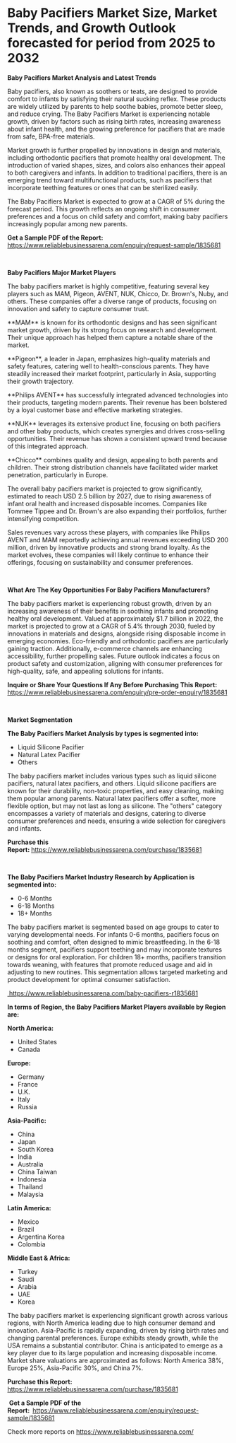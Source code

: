 <p><h1>Baby Pacifiers Market Size, Market Trends, and Growth Outlook forecasted for period from 2025 to 2032</h1></p><p><strong>Baby Pacifiers Market Analysis and Latest Trends</strong></p>
<p><p>Baby pacifiers, also known as soothers or teats, are designed to provide comfort to infants by satisfying their natural sucking reflex. These products are widely utilized by parents to help soothe babies, promote better sleep, and reduce crying. The Baby Pacifiers Market is experiencing notable growth, driven by factors such as rising birth rates, increasing awareness about infant health, and the growing preference for pacifiers that are made from safe, BPA-free materials.</p><p>Market growth is further propelled by innovations in design and materials, including orthodontic pacifiers that promote healthy oral development. The introduction of varied shapes, sizes, and colors also enhances their appeal to both caregivers and infants. In addition to traditional pacifiers, there is an emerging trend toward multifunctional products, such as pacifiers that incorporate teething features or ones that can be sterilized easily.</p><p>The Baby Pacifiers Market is expected to grow at a CAGR of 5% during the forecast period. This growth reflects an ongoing shift in consumer preferences and a focus on child safety and comfort, making baby pacifiers increasingly popular among new parents.</p></p>
<p><strong>Get a Sample PDF of the Report:&nbsp;</strong> <a href="https://www.reliablebusinessarena.com/enquiry/request-sample/1835681?utm_campaign=1990&utm_medium=2&utm_source=Github&utm_content=ia&utm_term=26032025&utm_id=baby-pacifiers">https://www.reliablebusinessarena.com/enquiry/request-sample/1835681</a></p>
<p>&nbsp;</p>
<p><strong>Baby Pacifiers Major Market Players</strong></p>
<p><p>The baby pacifiers market is highly competitive, featuring several key players such as MAM, Pigeon, AVENT, NUK, Chicco, Dr. Brown's, Nuby, and others. These companies offer a diverse range of products, focusing on innovation and safety to capture consumer trust.</p><p>**MAM** is known for its orthodontic designs and has seen significant market growth, driven by its strong focus on research and development. Their unique approach has helped them capture a notable share of the market.</p><p>**Pigeon**, a leader in Japan, emphasizes high-quality materials and safety features, catering well to health-conscious parents. They have steadily increased their market footprint, particularly in Asia, supporting their growth trajectory.</p><p>**Philips AVENT** has successfully integrated advanced technologies into their products, targeting modern parents. Their revenue has been bolstered by a loyal customer base and effective marketing strategies.</p><p>**NUK** leverages its extensive product line, focusing on both pacifiers and other baby products, which creates synergies and drives cross-selling opportunities. Their revenue has shown a consistent upward trend because of this integrated approach.</p><p>**Chicco** combines quality and design, appealing to both parents and children. Their strong distribution channels have facilitated wider market penetration, particularly in Europe.</p><p>The overall baby pacifiers market is projected to grow significantly, estimated to reach USD 2.5 billion by 2027, due to rising awareness of infant oral health and increased disposable incomes. Companies like Tommee Tippee and Dr. Brown's are also expanding their portfolios, further intensifying competition.</p><p>Sales revenues vary across these players, with companies like Philips AVENT and MAM reportedly achieving annual revenues exceeding USD 200 million, driven by innovative products and strong brand loyalty. As the market evolves, these companies will likely continue to enhance their offerings, focusing on sustainability and consumer preferences.</p></p>
<p>&nbsp;</p>
<p><strong>What Are The Key Opportunities For Baby Pacifiers Manufacturers?</strong></p>
<p><p>The baby pacifiers market is experiencing robust growth, driven by an increasing awareness of their benefits in soothing infants and promoting healthy oral development. Valued at approximately $1.7 billion in 2022, the market is projected to grow at a CAGR of 5.4% through 2030, fueled by innovations in materials and designs, alongside rising disposable income in emerging economies. Eco-friendly and orthodontic pacifiers are particularly gaining traction. Additionally, e-commerce channels are enhancing accessibility, further propelling sales. Future outlook indicates a focus on product safety and customization, aligning with consumer preferences for high-quality, safe, and appealing solutions for infants.</p></p>
<p><strong>Inquire or Share Your Questions If Any Before Purchasing This Report:</strong> <a href="https://www.reliablebusinessarena.com/enquiry/pre-order-enquiry/1835681?utm_campaign=1990&utm_medium=2&utm_source=Github&utm_content=ia&utm_term=26032025&utm_id=baby-pacifiers">https://www.reliablebusinessarena.com/enquiry/pre-order-enquiry/1835681</a></p>
<p>&nbsp;</p>
<p><strong>Market Segmentation</strong></p>
<p><strong>The Baby Pacifiers Market Analysis by types is segmented into:</strong></p>
<p><ul><li>Liquid Silicone Pacifier</li><li>Natural Latex Pacifier</li><li>Others</li></ul></p>
<p><p>The baby pacifiers market includes various types such as liquid silicone pacifiers, natural latex pacifiers, and others. Liquid silicone pacifiers are known for their durability, non-toxic properties, and easy cleaning, making them popular among parents. Natural latex pacifiers offer a softer, more flexible option, but may not last as long as silicone. The "others" category encompasses a variety of materials and designs, catering to diverse consumer preferences and needs, ensuring a wide selection for caregivers and infants.</p></p>
<p><strong>Purchase this Report:&nbsp;</strong><a href="https://www.reliablebusinessarena.com/purchase/1835681?utm_campaign=1990&utm_medium=2&utm_source=Github&utm_content=ia&utm_term=26032025&utm_id=baby-pacifiers">https://www.reliablebusinessarena.com/purchase/1835681</a></p>
<p>&nbsp;</p>
<p><strong>The Baby Pacifiers Market Industry Research by Application is segmented into:</strong></p>
<p><ul><li>0-6 Months</li><li>6-18 Months</li><li>18+ Months</li></ul></p>
<p><p>The baby pacifiers market is segmented based on age groups to cater to varying developmental needs. For infants 0-6 months, pacifiers focus on soothing and comfort, often designed to mimic breastfeeding. In the 6-18 months segment, pacifiers support teething and may incorporate textures or designs for oral exploration. For children 18+ months, pacifiers transition towards weaning, with features that promote reduced usage and aid in adjusting to new routines. This segmentation allows targeted marketing and product development for optimal consumer satisfaction.</p></p>
<p><a href="https://www.reliablebusinessarena.com/baby-pacifiers-r1835681?utm_campaign=1990&utm_medium=2&utm_source=Github&utm_content=ia&utm_term=26032025&utm_id=baby-pacifiers">&nbsp;https://www.reliablebusinessarena.com/baby-pacifiers-r1835681</a></p>
<p><strong>In terms of Region, the Baby Pacifiers Market Players available by Region are:</strong></p>
<p>
    <p> <strong> North America: </strong>
        <ul>
            <li>United States</li>
            <li>Canada</li>
        </ul>
        </p> 
    <p> <strong> Europe: </strong>
        <ul>
            <li>Germany</li>
            <li>France</li>
            <li>U.K.</li>
            <li>Italy</li>
            <li>Russia</li>
        </ul>
        </p> 
    <p> <strong> Asia-Pacific: </strong>
        <ul>
            <li>China</li>
            <li>Japan</li>
            <li>South Korea</li>
            <li>India</li>
            <li>Australia</li>
            <li>China Taiwan</li>
            <li>Indonesia</li>
            <li>Thailand</li>
            <li>Malaysia</li>
        </ul>
        </p> 
    <p> <strong> Latin America: </strong>
        <ul>
            <li>Mexico</li>
            <li>Brazil</li>
            <li>Argentina Korea</li>
            <li>Colombia</li>
        </ul>
        </p> 
    <p> <strong> Middle East & Africa: </strong>
        <ul>
            <li>Turkey</li>
            <li>Saudi</li>
            <li>Arabia</li>
            <li>UAE</li>
            <li>Korea</li>
        </ul>
    </p>
    </p>
<p><p>The baby pacifiers market is experiencing significant growth across various regions, with North America leading due to high consumer demand and innovation. Asia-Pacific is rapidly expanding, driven by rising birth rates and changing parental preferences. Europe exhibits steady growth, while the USA remains a substantial contributor. China is anticipated to emerge as a key player due to its large population and increasing disposable income. Market share valuations are approximated as follows: North America 38%, Europe 25%, Asia-Pacific 30%, and China 7%.</p></p>
<p><strong>Purchase this Report: </strong><a href="https://www.reliablebusinessarena.com/purchase/1835681?utm_campaign=1990&utm_medium=2&utm_source=Github&utm_content=ia&utm_term=26032025&utm_id=baby-pacifiers">https://www.reliablebusinessarena.com/purchase/1835681</a></p>
<p>&nbsp;<strong>Get a Sample PDF of the Report:&nbsp;&nbsp;</strong><a href="https://www.reliablebusinessarena.com/enquiry/request-sample/1835681?utm_campaign=1990&utm_medium=2&utm_source=Github&utm_content=ia&utm_term=26032025&utm_id=baby-pacifiers">https://www.reliablebusinessarena.com/enquiry/request-sample/1835681</a></p>
<p><strong></strong></p>
<p>Check more reports on <a href="https://www.reliablebusinessarena.com/?utm_campaign=1990&utm_medium=2&utm_source=Github&utm_content=ia&utm_term=26032025&utm_id=baby-pacifiers">https://www.reliablebusinessarena.com/</a></p>